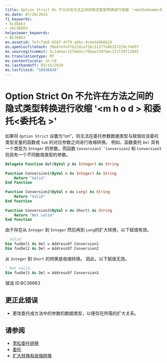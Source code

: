 ```yaml
---
title: Option Strict On 不允许在方法之间的隐式类型转换进行收缩 '<methodname>和委托<delegatename>
ms.date: 07/20/2015
f1_keywords:
- bc36663
- vbc36663
helpviewer_keywords:
- BC36663
ms.assetid: fefc7ab5-b587-4ff9-a6bc-4c4e5d4b6b29
ms.openlocfilehash: 30e67efeffb23dca726c312f7d4b257220c74d97
ms.sourcegitcommit: 5c1abeec15fbddcc7dbaa729fabc1f1f29f12045
ms.translationtype: MT
ms.contentlocale: zh-CN
ms.lasthandoff: 03/15/2019
ms.locfileid: "58036838"
---
```

# <a name="option-strict-on-does-not-allow-narrowing-in-implicit-type-conversions-between-method-methodname-and-delegate-delegatename"></a>Option Strict On 不允许在方法之间的隐式类型转换进行收缩 '\<m h o d > 和委托\<委托名 >'
如果将 `Option Strict` 设置为“on”，则无法在委托参数数据类型与赋值给该委托类型变量的函数或 `Sub` 的对应参数之间进行收缩转换。 例如，函数委托 `Del` 具有一个类型为 `Integer` 的参数，而函数 `Conversion1``Conversion2` 和 `Conversion3` 则具有一个不同数值类型的参数。  
  
```vb  
Delegate Function Del(ByVal p As Integer) As String  
  
Function Conversion1(ByVal n As Integer) As String  
    Return "Valid"  
End Function  
  
Function Conversion2(ByVal n As Long) As String  
    Return "Valid"  
End Function  
  
Function Conversion3(ByVal n As Short) As String  
    Return "Not valid"  
End Function  
```  
  
 由于存在从 `Integer` 到 `Integer` 然后再到 `Long`的扩大转换，以下赋值有效。  
  
```vb  
' Valid.  
Dim funDel1 As Del = AddressOf Conversion1  
Dim funDel2 As Del = AddressOf Conversion2  
```  
  
 从 `Integer` 到 `Short` 的转换是收缩转换。 因此，以下赋值无效。  
  
```vb  
' Not valid.  
Dim funDel3 As Del = AddressOf Conversion3  
```  
  
 错误 ID:BC36663  
  
## <a name="to-correct-this-error"></a>更正此错误  
  
-   更改委托或方法中的参数的数据类型，以便存在所需的扩大关系。  
  
## <a name="see-also"></a>请参阅

- [宽松委托转换](../../visual-basic/programming-guide/language-features/delegates/relaxed-delegate-conversion.md)
- [委托](../../visual-basic/programming-guide/language-features/delegates/index.md)
- [扩大转换和收缩转换](../../visual-basic/programming-guide/language-features/data-types/widening-and-narrowing-conversions.md)
